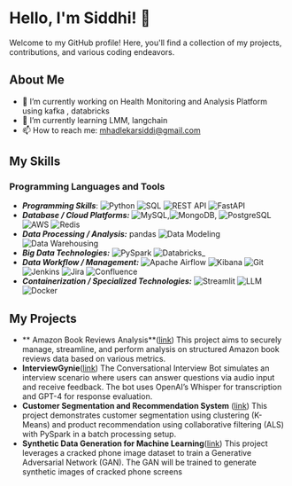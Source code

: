 # Hello, I'm Siddhi! 👋

Welcome to my GitHub profile! Here, you'll find a collection of my projects, contributions, and various coding endeavors. 

## About Me
- 🔭 I’m currently working on Health Monitoring and Analysis Platform using kafka , databricks 
- 🌱 I’m currently learning LMM, langchain
- 📫 How to reach me: mhadlekarsiddi@gmail.com

## My Skills

### Programming Languages and Tools
- _**Programming Skills**_: ![Python](https://img.shields.io/badge/-Python-3776AB?style=flat-square&logo=python&logoColor=ffffff) ![SQL](https://img.shields.io/badge/-SQL-4479A1?style=flat-square&logo=sqlite&logoColor=ffffff) ![REST API](https://img.shields.io/badge/-REST%20API-25A27E?style=flat-square&logo=api&logoColor=ffffff) ![FastAPI](https://img.shields.io/badge/-FastAPI-009688?style=flat-square&logo=fastapi&logoColor=ffffff)
- _**Database / Cloud Platforms:**_ ![MySQL](https://img.shields.io/badge/-MySQL-4479A1?style=flat-square&logo=mysql&logoColor=ffffff),![MongoDB](https://img.shields.io/badge/-MongoDB-47A248?style=flat-square&logo=mongodb&logoColor=ffffff), ![PostgreSQL](https://img.shields.io/badge/-PostgreSQL-4169E1?style=flat-square&logo=postgresql&logoColor=ffffff) ![AWS](https://img.shields.io/badge/-AWS-232F3E?style=flat-square&logo=amazonaws&logoColor=ffffff) ![Redis](https://img.shields.io/badge/-Redis-D92D2A?style=flat-square&logo=redis&logoColor=ffffff)
- _**Data Processing / Analysis:**_ pandas ![Data Modeling](https://img.shields.io/badge/-Data%20Modeling-2C3E50?style=flat-square&logo=data-modeling&logoColor=ffffff) ![Data Warehousing](https://img.shields.io/badge/-Data%20Warehousing-2980B9?style=flat-square&logo=data-warehousing&logoColor=ffffff)
- _**Big Data Technologies:**_ ![PySpark](https://img.shields.io/badge/-PySpark-E25A1C?style=flat-square&logo=apache-spark&logoColor=ffffff) ![Databricks](https://img.shields.io/badge/-Databricks-000000?style=flat-square&logo=databricks&logoColor=ffffff)_
- _**Data Workflow / Management:**_  ![Apache Airflow](https://img.shields.io/badge/-Apache%20Airflow-017B92?style=flat-square&logo=apache-airflow&logoColor=ffffff) ![Kibana](https://img.shields.io/badge/-Kibana-005571?style=flat-square&logo=kibana&logoColor=ffffff) ![Git](https://img.shields.io/badge/-Git-F05032?style=flat-square&logo=git&logoColor=ffffff) ![Jenkins](https://img.shields.io/badge/-Jenkins-D24939?style=flat-square&logo=jenkins&logoColor=ffffff) ![Jira](https://img.shields.io/badge/-Jira-0052CC?style=flat-square&logo=jira&logoColor=ffffff) ![Confluence](https://img.shields.io/badge/-Confluence-003F6C?style=flat-square&logo=confluence&logoColor=ffffff)
- _**Containerization / Specialized Technologies:**_ ![Streamlit](https://img.shields.io/badge/-Streamlit-FF4B4B?style=flat-square&logo=streamlit&logoColor=ffffff) ![LLM](https://img.shields.io/badge/-LLM-000000?style=flat-square&logo=llm&logoColor=ffffff) ![Docker](https://img.shields.io/badge/-Docker-2496ED?style=flat-square&logo=docker&logoColor=ffffff)



## My Projects
- ** Amazon Book Reviews Analysis**([link](https://github.com/Siddhi-Mhadlekar/Amazon-Book-Reviews-Analysis))
  This project aims to securely manage, streamline, and perform analysis on structured Amazon book reviews data based on various metrics.
- **InterviewGynie**([link](https://github.com/Siddhi-Mhadlekar/InterviewGynie/tree/main))
  The Conversational Interview Bot simulates an interview scenario where users can answer questions via audio input and receive feedback. The bot uses OpenAI’s Whisper for
  transcription and GPT-4 for response evaluation.
- **Customer Segmentation and Recommendation System** ([link](https://github.com/Siddhi-Mhadlekar/Customer-Segmentation-and-Recommendation-System))
  This project demonstrates customer segmentation using clustering (K-Means) and product recommendation using collaborative filtering (ALS) with PySpark in a batch processing setup.
- **Synthetic Data Generation for Machine Learning**([link](https://github.com/Siddhi-Mhadlekar/Synthetic-Data-Generation-for-Machine-Learning))
  This project leverages a cracked phone image dataset to train a Generative Adversarial Network (GAN). The GAN will be trained to generate synthetic images of cracked phone screens

